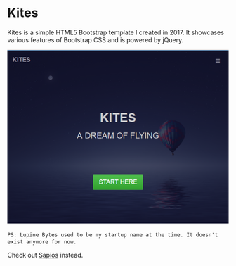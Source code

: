 # Kites

Kites is a simple HTML5 Bootstrap template I created in 2017.
It showcases various features of Bootstrap CSS and is powered by jQuery.

![Medium Screenshot](https://github.com/hugovicfortman/kites/blob/master/medium-screen.png)


    PS: Lupine Bytes used to be my startup name at the time. It doesn't exist anymore for now.

Check out [Sapios](https://victorfortman.com/sapios) instead.
